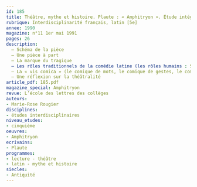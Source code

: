 ```yaml
---
id: 185
title: Théâtre, mythe et histoire. Plaute : « Amphitryon ». Étude intégrale 
rubrique: Interdisciplinarité français, latin [5e]
annee: 1990
magazine: n°11 1er mai 1991
pages: 26
description: 
  – Schéma de la pièce
  – Une pièce à part
  – La marque du tragique
  – Les rôles traditionnels de la comédie latine (les rôles humains : Sosie, Amphitryon, Alcmène ; les rôles divins : Mercure, Jupiter)
  – La « vis comica » (le comique de mots, le comique de gestes, le comique de situation)
  – Une réflexion sur la théâtralité
article_pdf: 185.pdf
magazine_special: Amphitryon
revue: L’école des lettres des collèges
auteurs:
- Marie-Rose Rougier
disciplines:
- études interdisciplinaires
niveau_etudes:
- cinquième
oeuvres:
- Amphitryon
ecrivains:
- Plaute
programmes:
- lecture - théâtre
- latin - mythe et histoire
siecles:
- Antiquité
---
```

